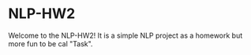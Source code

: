 # NLP-HW2
Welcome to the NLP-HW2! It is a simple NLP project as a homework but more fun to be cal "Task".
